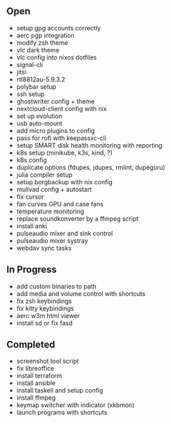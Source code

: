 ## Open

- setup gpg accounts correctly
- aerc pgp integration
- modify zsh theme
- vlc dark theme
- vlc config into nixos dotfiles
- signal-cli
- jitsi
- rtl8812au-5.9.3.2
- polybar setup
- ssh setup
- ghostwriter config + theme
- nextcloud-client config with nix
- set up evolution
- usb auto-mount
- add micro plugins to config
- pass for rofi with keepassxc-cli
- setup SMART disk health monitoring with reporting
- k8s setup (minikube, k3s, kind, ?)
- k8s config
- duplicate options (fdupes, jdupes, rmlint, dupeguru)
- julia compiler setup
- setup borgbackup with nix config
- mullvad config + autostart
- fix cursor
- fan curves GPU and case fans
- temperature monitoring
- replace soundkonverter by a ffmpeg script
- install anki
- pulseaudio mixer and sink control
- pulseaudio mixer systray
- webdav sync tasks

## In Progress

- add custom binaries to path
- add media and volume control with shortcuts
- fix zsh keybindings
- fix kitty keybindings
- aerc w3m html viewer
- install sd or fix fasd

## Completed

- screenshot tool script
- fix libreoffice
- install terraform
- install ansible
- install taskell and setup config
- install ffmpeg
- keymap switcher with indicator (xkbmon)
- launch programs with shortcuts
